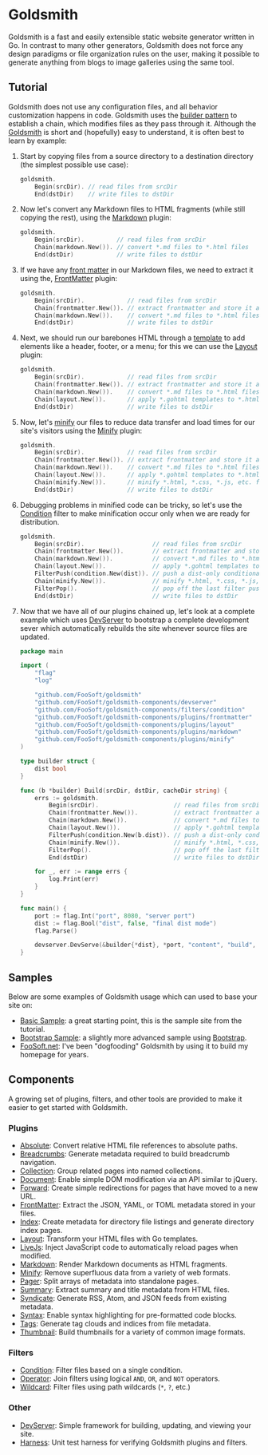 <!-- +++
Area = "projects"
GitHub = "goldsmith"
Layout = "page"
Tags = ["generator", "golang", "goldsmith", "mit license", "web"]
Description = "Static pipeline-based website generator written in Go."
Collection = "ProjectsActive"
+++ -->

# Goldsmith

Goldsmith is a fast and easily extensible static website generator written in Go. In contrast to many other generators,
Goldsmith does not force any design paradigms or file organization rules on the user, making it possible to generate
anything from blogs to image galleries using the same tool.

## Tutorial

Goldsmith does not use any configuration files, and all behavior customization happens in code. Goldsmith uses the
[builder pattern](https://en.wikipedia.org/wiki/Builder_pattern) to establish a chain, which modifies files as they pass
through it. Although the [Goldsmith](https://godoc.org/github.com/FooSoft/goldsmith) is short and (hopefully) easy to
understand, it is often best to learn by example:

1.  Start by copying files from a source directory to a destination directory (the simplest possible use case):

    ```go
    goldsmith.
        Begin(srcDir). // read files from srcDir
        End(dstDir)    // write files to dstDir
    ```

2.  Now let's convert any Markdown files to HTML fragments (while still copying the rest), using the
    [Markdown](https://godoc.org/github.com/FooSoft/goldsmith-components/plugins/markdown) plugin:

    ```go
    goldsmith.
        Begin(srcDir).         // read files from srcDir
        Chain(markdown.New()). // convert *.md files to *.html files
        End(dstDir)            // write files to dstDir
    ```

3.  If we have any
    [front matter](https://raw.githubusercontent.com/FooSoft/goldsmith-samples/master/basic/content/index.md) in our
    Markdown files, we need to extract it using the,
    [FrontMatter](https://godoc.org/github.com/FooSoft/goldsmith-components/plugins/frontmatter) plugin:

    ```go
    goldsmith.
        Begin(srcDir).            // read files from srcDir
        Chain(frontmatter.New()). // extract frontmatter and store it as metadata
        Chain(markdown.New()).    // convert *.md files to *.html files
        End(dstDir)               // write files to dstDir
    ```

4.  Next, we should run our barebones HTML through a
    [template](https://raw.githubusercontent.com/FooSoft/goldsmith-samples/master/basic/content/layouts/basic.gohtml) to
    add elements like a header, footer, or a menu; for this we can use the
    [Layout](https://godoc.org/github.com/FooSoft/goldsmith-components/plugins/frontmatter) plugin:

    ```go
    goldsmith.
        Begin(srcDir).            // read files from srcDir
        Chain(frontmatter.New()). // extract frontmatter and store it as metadata
        Chain(markdown.New()).    // convert *.md files to *.html files
        Chain(layout.New()).      // apply *.gohtml templates to *.html files
        End(dstDir)               // write files to dstDir
    ```

5.  Now, let's [minify](https://en.wikipedia.org/wiki/Minification_(programming)) our files to reduce data transfer and
    load times for our site's visitors using the
    [Minify](https://godoc.org/github.com/FooSoft/goldsmith-components/plugins/minify) plugin:

    ```go
    goldsmith.
        Begin(srcDir).            // read files from srcDir
        Chain(frontmatter.New()). // extract frontmatter and store it as metadata
        Chain(markdown.New()).    // convert *.md files to *.html files
        Chain(layout.New()).      // apply *.gohtml templates to *.html files
        Chain(minify.New()).      // minify *.html, *.css, *.js, etc. files
        End(dstDir)               // write files to dstDir
    ```

6.  Debugging problems in minified code can be tricky, so let's use the
    [Condition](https://godoc.org/github.com/FooSoft/goldsmith-components/filters/condition) filter to make minification
    occur only when we are ready for distribution.

    ```go
    goldsmith.
        Begin(srcDir).                   // read files from srcDir
        Chain(frontmatter.New()).        // extract frontmatter and store it as metadata
        Chain(markdown.New()).           // convert *.md files to *.html files
        Chain(layout.New()).             // apply *.gohtml templates to *.html files
        FilterPush(condition.New(dist)). // push a dist-only conditional filter onto the stack
        Chain(minify.New()).             // minify *.html, *.css, *.js, etc. files
        FilterPop().                     // pop off the last filter pushed onto the stack
        End(dstDir)                      // write files to dstDir
    ```

7.  Now that we have all of our plugins chained up, let's look at a complete example which uses
    [DevServer](https://godoc.org/github.com/FooSoft/goldsmith-components/devserver) to bootstrap a complete development
    sever which automatically rebuilds the site whenever source files are updated.

    ```go
    package main

    import (
        "flag"
        "log"

        "github.com/FooSoft/goldsmith"
        "github.com/FooSoft/goldsmith-components/devserver"
        "github.com/FooSoft/goldsmith-components/filters/condition"
        "github.com/FooSoft/goldsmith-components/plugins/frontmatter"
        "github.com/FooSoft/goldsmith-components/plugins/layout"
        "github.com/FooSoft/goldsmith-components/plugins/markdown"
        "github.com/FooSoft/goldsmith-components/plugins/minify"
    )

    type builder struct {
        dist bool
    }

    func (b *builder) Build(srcDir, dstDir, cacheDir string) {
        errs := goldsmith.
            Begin(srcDir).                     // read files from srcDir
            Chain(frontmatter.New()).          // extract frontmatter and store it as metadata
            Chain(markdown.New()).             // convert *.md files to *.html files
            Chain(layout.New()).               // apply *.gohtml templates to *.html files
            FilterPush(condition.New(b.dist)). // push a dist-only conditional filter onto the stack
            Chain(minify.New()).               // minify *.html, *.css, *.js, etc. files
            FilterPop().                       // pop off the last filter pushed onto the stack
            End(dstDir)                        // write files to dstDir

        for _, err := range errs {
            log.Print(err)
        }
    }

    func main() {
        port := flag.Int("port", 8080, "server port")
        dist := flag.Bool("dist", false, "final dist mode")
        flag.Parse()

        devserver.DevServe(&builder{*dist}, *port, "content", "build", "cache")
    }
    ```

## Samples

Below are some examples of Goldsmith usage which can used to base your site on:

*   [Basic Sample](https://github.com/FooSoft/goldsmith-samples/tree/master/basic): a great starting point, this is the
    sample site from the tutorial.
*   [Bootstrap Sample](https://github.com/FooSoft/goldsmith-samples/tree/master/bootstrap): a slightly more advanced
    sample using [Bootstrap](https://getbootstrap.com/).
*   [FooSoft.net](https://foosoft.net/projects/goldsmith): I've been "dogfooding" Goldsmith by using it to build
    my homepage for years.

## Components

A growing set of plugins, filters, and other tools are provided to make it easier to get started with Goldsmith.

### Plugins

*   [Absolute](https://godoc.org/github.com/FooSoft/goldsmith-components/plugins/absolute): Convert relative HTML file
    references to absolute paths.
*   [Breadcrumbs](https://godoc.org/github.com/FooSoft/goldsmith-components/plugins/breadcrumbs): Generate metadata
    required to build breadcrumb navigation.
*   [Collection](https://godoc.org/github.com/FooSoft/goldsmith-components/plugins/collection): Group related pages
    into named collections.
*   [Document](https://godoc.org/github.com/FooSoft/goldsmith-components/plugins/document): Enable simple DOM
    modification via an API similar to jQuery.
*   [Forward](https://godoc.org/github.com/FooSoft/goldsmith-components/plugins/forward): Create simple redirections for
    pages that have moved to a new URL.
*   [FrontMatter](https://godoc.org/github.com/FooSoft/goldsmith-components/plugins/frontmatter): Extract the
    JSON, YAML, or TOML metadata stored in your files.
*   [Index](https://godoc.org/github.com/FooSoft/goldsmith-components/plugins/index): Create metadata for directory file
    listings and generate directory index pages.
*   [Layout](https://godoc.org/github.com/FooSoft/goldsmith-components/plugins/layout): Transform your HTML files with
    Go templates.
*   [LiveJs](https://godoc.org/github.com/FooSoft/goldsmith-components/plugins/livejs): Inject JavaScript code to
    automatically reload pages when modified.
*   [Markdown](https://godoc.org/github.com/FooSoft/goldsmith-components/plugins/markdown): Render Markdown documents
    as HTML fragments.
*   [Minify](https://godoc.org/github.com/FooSoft/goldsmith-components/plugins/minify): Remove superfluous data from a
    variety of web formats.
*   [Pager](https://godoc.org/github.com/FooSoft/goldsmith-components/plugins/pager): Split arrays of metadata into
    standalone pages.
*   [Summary](https://godoc.org/github.com/FooSoft/goldsmith-components/plugins/summary): Extract summary and title
    metadata from HTML files.
*   [Syndicate](https://godoc.org/github.com/FooSoft/goldsmith-components/plugins/syndicate): Generate RSS, Atom, and
    JSON feeds from existing metadata.
*   [Syntax](https://godoc.org/github.com/FooSoft/goldsmith-components/plugins/syntax): Enable syntax highlighting for
    pre-formatted code blocks.
*   [Tags](https://godoc.org/github.com/FooSoft/goldsmith-components/plugins/tags): Generate tag clouds and indices
    from file metadata.
*   [Thumbnail](https://godoc.org/github.com/FooSoft/goldsmith-components/plugins/thumbnail): Build thumbnails for a
    variety of common image formats.

### Filters

*   [Condition](https://godoc.org/github.com/FooSoft/goldsmith-components/filters/condition): Filter files based on a
    single condition.
*   [Operator](https://godoc.org/github.com/FooSoft/goldsmith-components/filters/operator): Join filters using
    logical `AND`, `OR`, and `NOT` operators.
*   [Wildcard](https://godoc.org/github.com/FooSoft/goldsmith-components/filters/wildcard): Filter files using path
    wildcards (`*`, `?`, etc.)

### Other

*   [DevServer](https://godoc.org/github.com/FooSoft/goldsmith-components/devserver): Simple framework for building,
    updating, and viewing your site.
*   [Harness](https://godoc.org/github.com/FooSoft/goldsmith-components/harness): Unit test harness for verifying
    Goldsmith plugins and filters.
